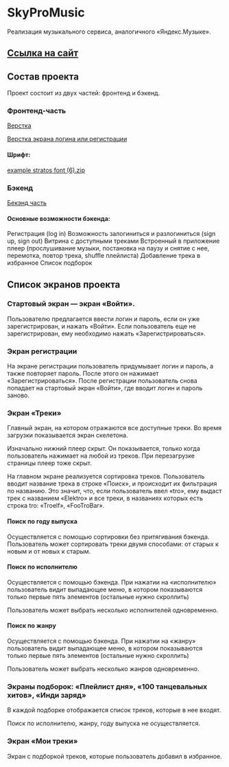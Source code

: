 # SkyProMusic

Реализация музыкального сервиса, аналогичного «Яндекс.Музыке».

## [Ссылка на сайт](https://distanceon.site/)

## Состав проекта

Проект состоит из двух частей: фронтенд и бэкенд.

### Фронтенд-часть

[Верстка](https://drive.google.com/file/d/1X4NXJdNTvsmBMQqc5dEWR7Ml_UCvW_9T/view)

[Верстка экрана логина или регистрации](https://drive.google.com/file/d/16zzbEkS2ZDk75V60JJ2NGRCXjwJMo44e/view)

#### Шрифт:

[example stratos font (6).zip](<https://s3-us-west-2.amazonaws.com/secure.notion-static.com/85a9bcf1-ec70-4640-8c7f-5472a0b3db82/example_stratos_font_(6).zip>)

### Бэкенд

[Бекэнд часть](https://github.com/Stasy-cmd/music_proj)

#### Основные возможности бэкенда:

Регистрация (log in)
Возможность залогиниться и разлогиниться (sign up, sign out)
Витрина с доступными треками
Встроенный в приложение плеер (прослушивание музыки, постановка на паузу и снятие с нее, перемотка, повтор трека, shuffle плейлиста)
Добавление трека в избранное
Список подборок

## Список экранов проекта

### Стартовый экран — экран «Войти».

Пользователю предлагается ввести логин и пароль, если он уже зарегистрирован, и нажать «Войти». Если пользователь еще не зарегистрирован, ему необходимо нажать «Зарегистрироваться».

### Экран регистрации

На экране регистрации пользователь придумывает логин и пароль, а также повторяет пароль. После этого он нажимает «Зарегистрироваться». После регистрации пользователь снова попадает на стартовый экран «Войти», где вводит логин и пароль заново.

### Экран «Треки»

Главный экран, на котором отражаются все доступные треки. Во время загрузки показывается экран скелетона.

Изначально нижний плеер скрыт. Он показывается, только когда пользователь нажимает на любой из треков. При перезагрузке страницы плеер тоже скрыт.

На главном экране реализуется сортировка треков. Пользователь вводит название трека в строке «Поиск», и происходит их фильтрация по названию. Это значит, что, если пользователь ввел «tro», ему выдаст трек с названием «Elektro» и все треки, в названиях которых есть строка tro: «Troelf», «FooTroBar».

#### Поиск по году выпуска

Осуществляется с помощью сортировки без притягивания бэкенда. Пользователь может сортировать треки двумя способами: от старых к новым и от новых к старым.

#### Поиск по исполнителю

Осуществляется с помощью бэкенда. При нажатии на «исполнителю» пользователь видит выпадающее меню, в котором показываются только первые пять элементов (остальные нужно скроллить)

Пользователь может выбрать несколько исполнителей одновременно.

#### Поиск по жанру

Осуществляется с помощью бэкенда. При нажатии на «жанру» пользователь видит выпадающее меню, в котором показываются только первые пять элементов (остальные нужно скроллить)

Пользователь может выбрать несколько жанров одновременно.

### Экраны подборок: «Плейлист дня», «100 танцевальных хитов», «Инди заряд»

В каждой подборке отображается список треков, которые в нее входят.

Поиск по исполнителю, жанру, году выпуска не осуществляется.

### Экран «Мои треки»

Экран с подборкой треков, которые пользователь добавил в избранное.
